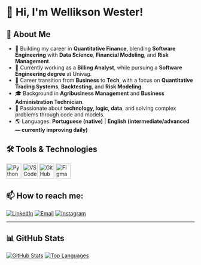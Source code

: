 # 👋 Hi, I'm Wellikson Wester!

## 🚀 About Me

- 🧠 Building my career in **Quantitative Finance**, blending **Software Engineering** with **Data Science**, **Financial Modeling**, and **Risk Management**.
- 🎯 Currently working as a **Billing Analyst**, while pursuing a **Software Engineering degree** at Univag.
- 🔄 Career transition from **Business** to **Tech**, with a focus on **Quantitative Trading Systems**, **Backtesting**, and **Risk Modeling**.
- 🎓 Background in **Agribusiness Management** and **Business Administration Technician**.
- 🌱 Passionate about **technology, logic, data**, and solving complex problems through code and models.
- 🌎 Languages: **Portuguese (native)** | **English (intermediate/advanced — currently improving daily)**

## 🛠️ Tools & Technologies

<p align="left">
  <img src="https://cdn.jsdelivr.net/gh/devicons/devicon/icons/python/python-original.svg" alt="Python" width="40" height="40"/>
  <img src="https://cdn.jsdelivr.net/gh/devicons/devicon/icons/vscode/vscode-original.svg" alt="VS Code" width="40" height="40"/>
  <img src="https://cdn.jsdelivr.net/gh/devicons/devicon/icons/github/github-original.svg" alt="GitHub" width="40" height="40"/>
  <img src="https://cdn.jsdelivr.net/gh/devicons/devicon/icons/figma/figma-original.svg" alt="Figma" width="40" height="40"/>
</p>

## 📫 How to reach me:

[![LinkedIn](https://img.shields.io/badge/LinkedIn-0077B5?style=for-the-badge&logo=linkedin&logoColor=white)](https://www.linkedin.com/in/welliksonwester/)
[![Email](https://img.shields.io/badge/Email-D14836?style=for-the-badge&logo=gmail&logoColor=white)](mailto:eaewester@gmail.com)
[![Instagram](https://img.shields.io/badge/Instagram-E4405F?style=for-the-badge&logo=instagram&logoColor=white)](https://www.instagram.com/eaewester/)

---

## 📊 GitHub Stats

[![GitHub Stats](https://github-readme-stats.vercel.app/api?username=WelliksonWester&show_icons=true&theme=radical)](https://github.com/WelliksonWester)
[![Top Languages](https://github-readme-stats.vercel.app/api/top-langs/?username=WelliksonWester&layout=compact&theme=radical)](https://github.com/WelliksonWester)
